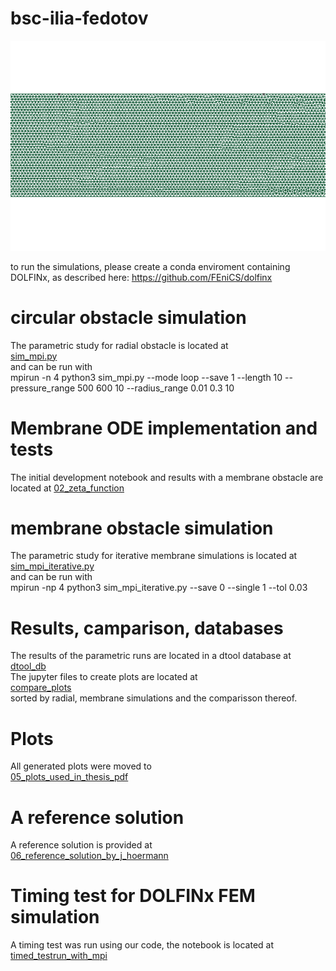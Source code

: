 # bsc-ilia-fedotov  
![GIF Description](conda/ezgif.com-animated-gif-maker.gif)  


to run the simulations, please create a conda enviroment containing DOLFINx, as described here:
https://github.com/FEniCS/dolfinx
# circular obstacle simulation
The parametric study for radial obstacle is located at  
[sim_mpi.py](conda/mpi_run/01_radial_parametric_simulation/sim_mpi.py)  
and can be run with  
mpirun -n 4 python3 sim_mpi.py --mode loop --save 1 --length 10 --pressure_range 500 600 10 --radius_range 0.01 0.3 10
# Membrane ODE implementation and tests
The initial development notebook and results with a membrane obstacle are located at
[02_zeta_function](conda/mpi_run/02_zeta_function)
# membrane obstacle simulation  
The parametric study for iterative membrane simulations is located at  
[sim_mpi_iterative.py](conda/mpi_run/03_membrane_parametric_simulation/sim_mpi_iterative.py)  
and can be run with  
mpirun -np 4 python3 sim_mpi_iterative.py --save 0 --single 1 --tol 0.03
# Results, camparison, databases  
The results of the parametric runs are located in a dtool database at  
[dtool_db](conda/mpi_run/04_dtool_db)  
The jupyter files to create plots are located at     
[compare_plots](conda/mpi_run/05_compare_plots)  
sorted by radial, membrane simulations and the comparisson thereof.  
# Plots
All generated plots were moved to  
[05_plots_used_in_thesis_pdf](conda/mpi_run/06_plots_used_in_thesis_pdf) 
# A reference solution
A reference solution is provided at  
[06_reference_solution_by_j_hoermann](conda/mpi_run/07_reference_solution_by_j_hoermann)
# Timing test for DOLFINx FEM simulation
A timing test was run using our code, the notebook is located at
[timed_testrun_with_mpi](conda/timed_testrun_with_mpi)


